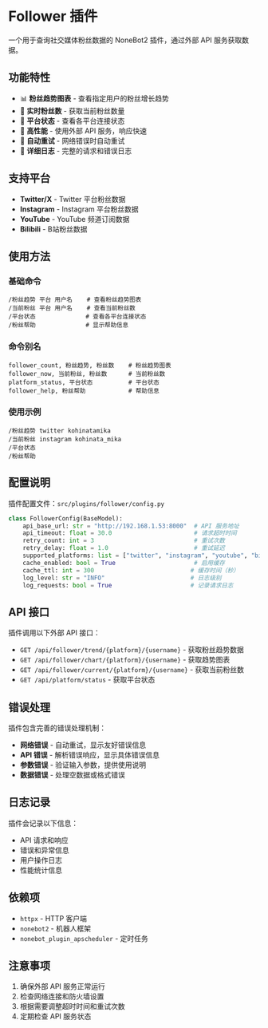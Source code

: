 # Follower 插件

一个用于查询社交媒体粉丝数据的 NoneBot2 插件，通过外部 API 服务获取数据。

## 功能特性

- 📊 **粉丝趋势图表** - 查看指定用户的粉丝增长趋势
- 👥 **实时粉丝数** - 获取当前粉丝数量
- 🔧 **平台状态** - 查看各平台连接状态
- 🚀 **高性能** - 使用外部 API 服务，响应快速
- 🔄 **自动重试** - 网络错误时自动重试
- 📝 **详细日志** - 完整的请求和错误日志

## 支持平台

- **Twitter/X** - Twitter 平台粉丝数据
- **Instagram** - Instagram 平台粉丝数据  
- **YouTube** - YouTube 频道订阅数据
- **Bilibili** - B站粉丝数据

## 使用方法

### 基础命令

```
/粉丝趋势 平台 用户名    # 查看粉丝趋势图表
/当前粉丝 平台 用户名    # 查看当前粉丝数
/平台状态              # 查看各平台连接状态
/粉丝帮助              # 显示帮助信息
```

### 命令别名

```
follower_count, 粉丝趋势, 粉丝数    # 粉丝趋势图表
follower_now, 当前粉丝, 粉丝数      # 当前粉丝数
platform_status, 平台状态          # 平台状态
follower_help, 粉丝帮助            # 帮助信息
```

### 使用示例

```
/粉丝趋势 twitter kohinatamika
/当前粉丝 instagram kohinata_mika
/平台状态
/粉丝帮助
```

## 配置说明

插件配置文件：`src/plugins/follower/config.py`

```python
class FollowerConfig(BaseModel):
    api_base_url: str = "http://192.168.1.53:8000"  # API 服务地址
    api_timeout: float = 30.0                       # 请求超时时间
    retry_count: int = 3                            # 重试次数
    retry_delay: float = 1.0                        # 重试延迟
    supported_platforms: list = ["twitter", "instagram", "youtube", "bilibili"]
    cache_enabled: bool = True                      # 启用缓存
    cache_ttl: int = 300                           # 缓存时间（秒）
    log_level: str = "INFO"                        # 日志级别
    log_requests: bool = True                      # 记录请求日志
```

## API 接口

插件调用以下外部 API 接口：

- `GET /api/follower/trend/{platform}/{username}` - 获取粉丝趋势数据
- `GET /api/follower/chart/{platform}/{username}` - 获取趋势图表
- `GET /api/follower/current/{platform}/{username}` - 获取当前粉丝数
- `GET /api/platform/status` - 获取平台状态

## 错误处理

插件包含完善的错误处理机制：

- **网络错误** - 自动重试，显示友好错误信息
- **API 错误** - 解析错误响应，显示具体错误信息
- **参数错误** - 验证输入参数，提供使用说明
- **数据错误** - 处理空数据或格式错误

## 日志记录

插件会记录以下信息：

- API 请求和响应
- 错误和异常信息
- 用户操作日志
- 性能统计信息

## 依赖项

- `httpx` - HTTP 客户端
- `nonebot2` - 机器人框架
- `nonebot_plugin_apscheduler` - 定时任务

## 注意事项

1. 确保外部 API 服务正常运行
2. 检查网络连接和防火墙设置
3. 根据需要调整超时时间和重试次数
4. 定期检查 API 服务状态 
